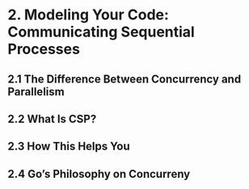 # **2. Modeling Your Code: Communicating Sequential Processes**

## 2.1 The Difference Between Concurrency and Parallelism

## 2.2 What Is CSP?


## 2.3 How This Helps You

## 2.4 Go’s Philosophy on Concurreny
